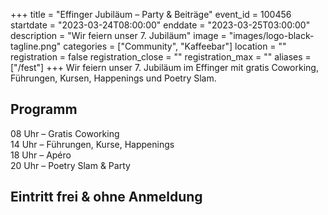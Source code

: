 +++
title = "Effinger Jubiläum – Party & Beiträge"
event_id = 100456
startdate = "2023-03-24T08:00:00"
enddate = "2023-03-25T03:00:00"
description = "Wir feiern unser 7. Jubiläum"
image = "images/logo-black-tagline.png"
categories = ["Community", "Kaffeebar"]
location = ""
registration = false
registration_close = ""
registration_max = ""
aliases = ["/fest"]
+++
Wir feiern unser 7. Jubiläum im Effinger mit gratis Coworking, Führungen, Kursen, Happenings und Poetry Slam.

## Programm

08 Uhr – Gratis Coworking\
14 Uhr – Führungen, Kurse, Happenings\
18 Uhr – Apéro\
20 Uhr – Poetry Slam & Party

## Eintritt frei & ohne Anmeldung
